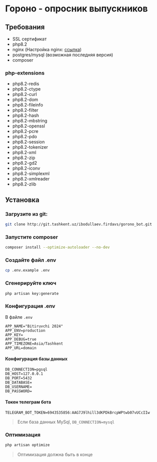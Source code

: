 # Гороно - опросник выпускников

## Требования

- SSL сертификат
- php8.2
- nginx (Настройка nginx: <a href="https://laravel.com/docs/11.x/deployment#nginx">ссылка</a>)
- postgres/mysql (возможная последняя версия)
- composer

### php-extensions

- php8.2-redis
- php8.2-ctype
- php8.2-curl
- php8.2-dom
- php8.2-fileinfo
- php8.2-filter
- php8.2-hash
- php8.2-mbstring
- php8.2-openssl
- php8.2-pcre
- php8.2-pdo
- php8.2-session
- php8.2-tokenizer
- php8.2-xml
- php8.2-zip
- php8.2-gd2
- php8.2-iconv
- php8.2-simplexml
- php8.2-xmlreader
- php8.2-zlib

## Установка

### Загрузите из git:

```bash
git clone http://git.tashkent.uz/ibodullaev.firdavs/gorono_bot.git
```

### Запустите composer

```bash
composer install --optimize-autoloader --no-dev
```

### Создайте файл .env

```bash
cp .env.example .env
```

### Сгенерируйте ключ

```bash
php artisan key:generate
```

### Конфигурация .env

В файле `.env`

```dotenv
APP_NAME="Bitiruvchi 2024"
APP_ENV=production
APP_KEY=
APP_DEBUG=true
APP_TIMEZONE=Asia/Tashkent
APP_URL=domain
```

#### Конфигурация базы данных

```dotenv
DB_CONNECTION=pgsql
DB_HOST=127.0.0.1
DB_PORT=5432
DB_DATABASE=
DB_USERNAME=
DB_PASSWORD=
```

#### Токен телеграм бота

```dotnev
TELEGRAM_BOT_TOKEN=6943535856:AAG7J9lhill3dKPDkBrcpWPtwb07vUCcIIw
```

> Если база данных MySql, `DB_CONNECTION=mysql`

### Оптимизация

```bash
php artisan optimize
```
> Оптимизация должна быть в конце

